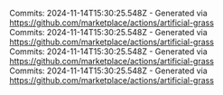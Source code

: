 Commits: 2024-11-14T15:30:25.548Z - Generated via https://github.com/marketplace/actions/artificial-grass
<br>
Commits: 2024-11-14T15:30:25.548Z - Generated via https://github.com/marketplace/actions/artificial-grass
<br>
Commits: 2024-11-14T15:30:25.548Z - Generated via https://github.com/marketplace/actions/artificial-grass
<br>
Commits: 2024-11-14T15:30:25.548Z - Generated via https://github.com/marketplace/actions/artificial-grass
<br>
